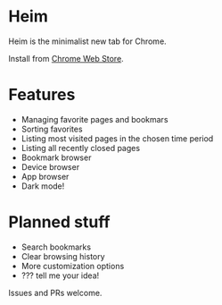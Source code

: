 # Heim

Heim is the minimalist new tab for Chrome.

Install from [Chrome Web Store](https://chrome.google.com/webstore/detail/heim-new-tab/fokcicjjoabfaijamhikihdibpannnpa).

# Features

* Managing favorite pages and bookmars
* Sorting favorites
* Listing most visited pages in the chosen time period
* Listing all recently closed pages
* Bookmark browser
* Device browser
* App browser
* Dark mode!

# Planned stuff

* Search bookmarks
* Clear browsing history
* More customization options
* ??? tell me your idea!

Issues and PRs welcome.